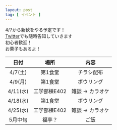 ```yaml
---
layout: post
tag: [ イベント ]
---
```


4/7から新歓をやる予定です！  
[Twitter](https://twitter.com/prog_g)でも随時告知していきます  
初心者歓迎！  
お菓子もあるよ！

| 日付 | 場所 | 内容 |
|:-:|:-:|:-:|
| 4/7(土) | 第1食堂 | チラシ配布 |
| 4/9(月) | 第1食堂 | ボウリング |
| 4/11(水) | 工学部棟E402 | 雑談 → カラオケ |
| 4/18(水) | 第1食堂 | ボウリング |
| 4/25(水) | 工学部棟E402 | 雑談 → カラオケ |
| 5月中旬 | 福亭？ | ご飯 |
